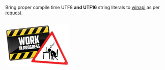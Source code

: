 Bring proper compile time UTF8 **and UTF16** string literals to [winapi] as per [request].
##
![](WIP.png)  

[winapi]: https://github.com/retep998/winapi-rs
[request]: https://github.com/retep998/winapi-rs/issues/692
